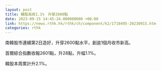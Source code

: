```yaml
---
layout: post
title: 韓股高收1.1%　升穿2600點
date: 2023-09-15 14:45:24.000000000 +08:00
link: https://news.rthk.hk/rthk/ch/component/k2/1718495-20230915.htm
categories: rthk
---
```


南韓股市連續第2日造好，升穿2600點水平，創逾1個月收市新高。

首爾綜合指數收報2601點，升28點，升幅1.1%。

韓股本周累計升2.1%。
